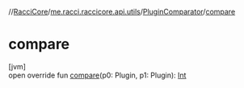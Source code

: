 //[RacciCore](../../../index.md)/[me.racci.raccicore.api.utils](../index.md)/[PluginComparator](index.md)/[compare](compare.md)

# compare

[jvm]\
open override fun [compare](compare.md)(p0: Plugin, p1: Plugin): [Int](https://kotlinlang.org/api/latest/jvm/stdlib/kotlin/-int/index.html)
